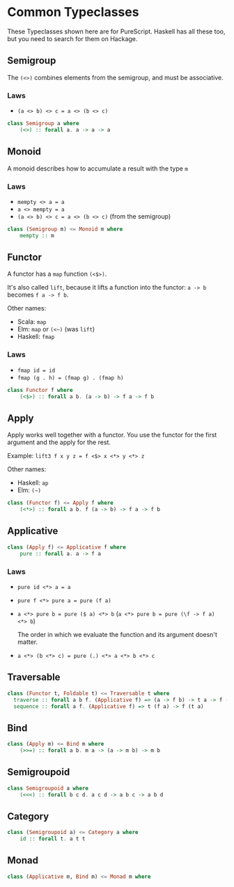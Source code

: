 # Common Typeclasses

These Typeclasses shown here are for PureScript.
Haskell has all these too, but you need to search for them on Hackage.

## Semigroup

The `(<>)` combines elements from the semigroup, and must be associative.

### Laws

- `(a <> b) <> c = a <> (b <> c)`

```haskell
class Semigroup a where
    (<>) :: forall a. a -> a -> a
```

## Monoid

A monoid describes how to accumulate a result with the type `m`

### Laws

- `mempty <> a = a`
- `a <> mempty = a`
- `(a <> b) <> c = a <> (b <> c)` (from the semigroup)

```haskell
class (Semigroup m) <= Monoid m where
    mempty :: m
```

## Functor

A functor has a `map` function `(<$>)`.

It's also called `lift`, because it lifts a function into the functor:
`a -> b` becomes `f a -> f b`.

Other names:

- Scala: `map`
- Elm: `map` or `(<~)` (was `lift`)
- Haskell: `fmap`

### Laws

- `fmap id = id`
- `fmap (g . h) = (fmap g) . (fmap h)`

```haskell
class Functor f where
    (<$>) :: forall a b. (a -> b) -> f a -> f b
```

## Apply

Apply works well together with a functor. You use the functor for the first
argument and the apply for the rest.

Example: `lift3 f x y z = f <$> x <*> y <*> z`

Other names:

- Haskell: `ap`
- Elm: `(~)`

```haskell
class (Functor f) <= Apply f where
    (<*>) :: forall a b. f (a -> b) -> f a -> f b
```

## Applicative

```haskell
class (Apply f) <= Applicative f where
    pure :: forall a. a -> f a
```

### Laws

- `pure id <*> a = a`
- `pure f <*> pure a = pure (f a)`
- `a <*> pure b = pure ($ a) <*> b` (`a <*> pure b = pure (\f -> f a) <*> b`)

  The order in which we evaluate the function and its argument doesn't matter.

- `a <*> (b <*> c) = pure (.) <*> a <*> b <*> c`

## Traversable

```haskell
class (Functor t, Foldable t) <= Traversable t where
  traverse :: forall a b f. (Applicative f) => (a -> f b) -> t a -> f (t b)
  sequence :: forall a f. (Applicative f) => t (f a) -> f (t a)
```

## Bind

```haskell
class (Apply m) <= Bind m where
    (>>=) :: forall a b. m a -> (a -> m b) -> m b
```

## Semigroupoid

```haskell
class Semigroupoid a where
    (<<<) :: forall b c d. a c d -> a b c -> a b d
```

## Category

```haskell
class (Semigroupoid a) <= Category a where
    id :: forall t. a t t
```

## Monad

```haskell
class (Applicative m, Bind m) <= Monad m where
```
